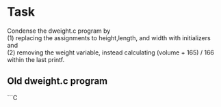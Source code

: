 <h1>Task</h1>
Condense the dweight.c program by</br> 
(1) replacing the assignments to height,length, and width with initializers and</br> 
(2) removing the weight variable, instead calculating (volume + 165) / 166 within the last printf.</br>

<h2>Old dweight.c program</h2>
```C



```

